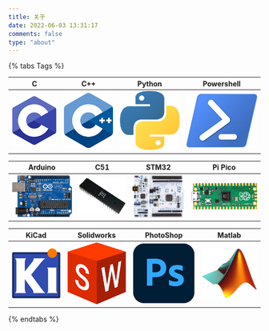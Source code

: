 ```yaml
---
title: 关于
date: 2022-06-03 13:31:17
comments: false
type: "about"
---
```

{% tabs Tags %}
<!-- tab 我主要使用的语言@fab fa-python -->
|           C            |         C++         |          Python          |             Powershell              |
| :--------------------: | :-----------------: | :----------------------: | :---------------------------------: |
| ![Python](index/C.png) | ![C](index/C++.png) | ![C++](index/Python.png) | ![Powershell](index/Powershell.png) |
<!-- endtab -->
<!-- tab 我主要使用的单片机@fas fa-microchip -->
|            Arduino            |          C51          |           STM32           |            Pi Pico            |
| :---------------------------: | :-------------------: | :-----------------------: | :---------------------------: |
| ![Arduino](index/Arduino.png) | ![C51](index/C51.png) | ![STM32](index/STM32.png) | ![Pi-Pico](index/Pi-Pico.png) |
<!-- endtab -->
<!-- tab 我主要使用的软件@fas fa-computer -->
|           KiCad           |             Solidworks              |             PhotoShop             |           Matlab            |
| :-----------------------: | :---------------------------------: | :-------------------------------: | :-------------------------: |
| ![KiCad](index/KiCad.png) | ![Solidworks](index/Solidworks.png) | ![PhotoShop](index/PhotoShop.png) | ![Matlab](index/Matlab.png) |
<!-- endtab -->
{% endtabs %}
